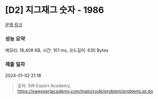 # [D2] 지그재그 숫자 - 1986 

[문제 링크](https://swexpertacademy.com/main/code/problem/problemDetail.do?contestProbId=AV5PxmBqAe8DFAUq) 

### 성능 요약

메모리: 18,408 KB, 시간: 101 ms, 코드길이: 630 Bytes

### 제출 일자

2024-01-02 21:18



> 출처: SW Expert Academy, https://swexpertacademy.com/main/code/problem/problemList.do